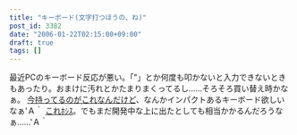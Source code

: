 ```yaml
---
title: "キーボード(文字打つほうの、ね)"
post_id: 3382
date: "2006-01-22T02:15:00+09:00"
draft: true
tags: []
---
```



最近PCのキーボード反応が悪い。「"」とか何度も叩かないと入力できないときもあったり。おまけに汚れとかたまりまくってるし……そろそろ買い替え時かなぁ。 [今持ってるのがこれなんだけど](http://review.kakaku.com/review/01500310294/ReviewCD=11788/)、なんかインパクトあるキーボード欲しいなぁ'Ａ｀ [これﾎｼｽ](http://www.artlebedev.com/everything/optimus/maximus/)。でもまだ開発中な上に出たとしても相当かかるんだろうなぁ……'Ａ｀
